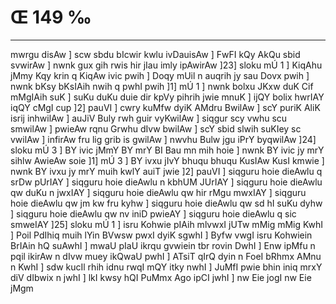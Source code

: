 # Œ 149 ‰
---
mwrgu disAw ] scw sbdu bIcwir kwlu ivDauisAw ] FwFI kQy AkQu
sbid svwirAw ] nwnk gux gih rwis hir jIau imly ipAwirAw ]23]
sloku mÚ 1 ] KiqAhu jMmy Kqy krin q KiqAw ivic pwih ] Doqy mUil n
auqrih jy sau Dovx pwih ] nwnk bKsy bKsIAih nwih q pwhI pwih ]1]
mÚ 1 ] nwnk bolxu JKxw duK Cif mMgIAih suK ] suKu duKu duie dir kpVy
pihrih jwie mnuK ] ijQY bolix hwrIAY iqQY cMgI cup ]2] pauVI ] cwry
kuMfw dyiK AMdru BwilAw ] scY puriK AliK isrij inhwilAw ] auJiV Buly
rwh guir vyKwilAw ] siqgur scy vwhu scu smwilAw ] pwieAw rqnu Grwhu
dIvw bwilAw ] scY sbid slwih suKIey sc vwilAw ] infirAw fru lig
grib is gwilAw ] nwvhu Bulw jgu iPrY byqwilAw ]24] sloku mÚ 3 ] BY
ivic jMmY BY mrY BI Bau mn mih hoie ] nwnk BY ivic jy mrY sihlw
AwieAw soie ]1] mÚ 3 ] BY ivxu jIvY bhuqu bhuqu KusIAw KusI kmwie ]
nwnk BY ivxu jy mrY muih kwlY auiT jwie ]2] pauVI ] siqguru hoie
dieAwlu q srDw pUrIAY ] siqguru hoie dieAwlu n kbhUM JUrIAY ] siqguru
hoie dieAwlu qw duKu n jwxIAY ] siqguru hoie dieAwlu qw hir rMgu mwxIAY
] siqguru hoie dieAwlu qw jm kw fru kyhw ] siqguru hoie dieAwlu qw sd
hI suKu dyhw ] siqguru hoie dieAwlu qw nv iniD pwieAY ] siqguru hoie
dieAwlu q sic smweIAY ]25] sloku mÚ 1 ] isru Kohwie pIAih mlvwxI
jUTw mMig mMig KwhI ] Poil PdIhiq muih lYin BVwsw pwxI dyiK sgwhI ]
Byfw vwgI isru Kohwiein BrIAin hQ suAwhI ] mwaU pIaU ikrqu gvwiein
tbr rovin DwhI ] Enw ipMfu n pqil ikirAw n dIvw muey ikQwaU pwhI ]
ATsiT qIrQ dyin n FoeI bRhmx AMnu n KwhI ] sdw kucIl rhih idnu
rwqI mQY itky nwhI ] JuMfI pwie bhin iniq mrxY diV dIbwix n jwhI ]
lkI kwsy hQI PuMmx Ago ipCI jwhI ] nw Eie jogI nw Eie jMgm
####
